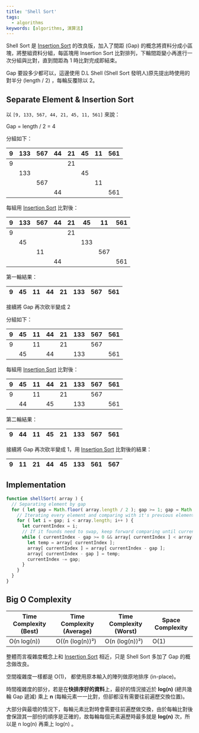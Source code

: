 ```yaml
---
title: 'Shell Sort'
tags:
  - algorithms
keywords: [algorithms, 演算法]
---
```


Shell Sort 是 [Insertion Sort](./14-insertion-sort.md) 的改良版，加入了間距 (Gap) 的概念將資料分成小區塊，將整組資料分組，每區塊用 Insertion Sort 比對排列，下輪間距變小再進行一次分組與比對，直到間距為 1 時比對完成即結束。

Gap 要設多少都可以，這邊使用 D.L Shell (Shell Sort 發明人)原先提出時使用的對半分 (length / 2) ，每輪反覆除以 2。

## Separate Element & Insertion Sort

以 `[9, 133, 567, 44, 21, 45, 11, 561]` 來說：

Gap = length / 2 = 4

分組如下：

|  9  |  133  |  567  |  44  |  21  |  45  |  11  |  561  |
|---|---|---|---|---|---|---|---|
|  9  |    |   |    |  21  |    |   |    |
|   |  133  |   |   |   |  45  |   |   |
|   |    |  567  |   |   |   |  11  |   |
|   |    |    |  44  |   |   |    |  561  |

每組用 [Insertion Sort](./14-insertion-sort.md) 比對後：

|  9  |  133  |  567  |  44  |  21  |  45  |  11  |  561  |
|---|---|---|---|---|---|---|---|
|  9  |    |   |    |  21  |    |   |    |
|   |  45  |   |   |   |  133  |   |   |
|   |    |  11  |   |   |   |  567  |   |
|   |    |    |  44  |   |   |    |  561  |

第一輪結果：

|  9  |  45  |  11  |  44  |  21  |  133  |  567  |  561  |
|---|---|---|---|---|---|---|---|

接續將 Gap 再次砍半變成 2

分組如下：

|  9  |  45  |  11  |  44  |  21  |  133  |  567  |  561  |
|---|---|---|---|---|---|---|---|
|  9  |    |  11  |    |  21  |    |  567  |    |
|    |  45  |    |  44  |    |  133  |    |  561  |

每組用 [Insertion Sort](./14-insertion-sort.md) 比對後：

|  9  |  45  |  11  |  44  |  21  |  133  |  567  |  561  |
|---|---|---|---|---|---|---|---|
|  9  |    |  11  |    |  21  |    |  567  |    |
|    |  44  |    |  45  |    |  133  |    |  561  |

第二輪結果：

|  9  |  44  |  11  |  45  |  21  |  133  |  567  |  561  |
|---|---|---|---|---|---|---|---|

接續將 Gap 再次砍半變成 1，用 [Insertion Sort](./14-insertion-sort.md) 比對後的結果：

|  9  |  11  |  21  |  44  |  45  |  133  |  561  |  567  |
|---|---|---|---|---|---|---|---|

## Implementation

```js
function shellSort( array ) {
  // Separating element by gap
  for ( let gap = Math.floor( array.length / 2 ); gap >= 1; gap = Math.floor( gap / 2 ) ) {
    // Iterating every element and comparing with it's previous element
    for ( let i = gap; i < array.length; i++ ) {
      let currentIndex = i;
      // If it founds need to swap, keep forward comparing until current element is bigger than previous element
      while ( currentIndex - gap >= 0 && array[ currentIndex ] < array[ currentIndex - gap ] ) {
        let temp = array[ currentIndex ];
        array[ currentIndex ] = array[ currentIndex - gap ];
        array[ currentIndex - gap ] = temp;
        currentIndex -= gap;
      }
    }
  }
}
```

## Big O Complexity

| Time Complexity (Best) | Time Complexity (Average) | Time Complexity (Worst) | Space Complexity |
|---|---|---|---|
| O(n log(n)) | O((n (log(n))²) | O(n (log(n))²) | O(1) |

整體而言複雜度概念上和 [Insertion Sort](./14-insertion-sort.md) 相近，只是 Shell Sort 多加了 Gap 的概念做改良。

空間複雜度一樣都是 O(1)， 都使用原本輸入的陣列做原地排序 (in-place)。

時間複雜度的部分，若是在**快排序好的資料**上，最好的情況接近於 **log(n)** (總共幾輪 Gap 遞減) 乘上 **n** (每輪元素一一比對，但卻都沒有需要往前遍歷交換位置)。

大部分與最壞的情況下，每輪元素比對時會需要往前遍歷做交換，由於每輪比對後會保證其一部份的順序是正確的，故每輪每個元素遍歷時最多就是 **log(n)** 次，所以是 n log(n) 再乘上 log(n) 。
